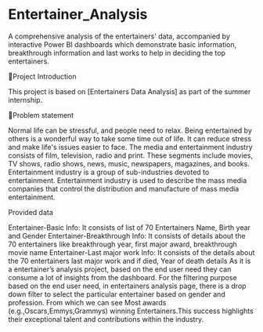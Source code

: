 # Entertainer_Analysis
A comprehensive analysis of the entertainers' data, accompanied by interactive Power BI dashboards which demonstrate basic information, breakthrough information and last works to help in deciding the top entertainers.

📝Project Introduction

This project is based on [Entertainers Data Analysis] as part of the summer internship.

🎯Problem statement

Normal life can be stressful, and people need to relax. Being entertained by others is a wonderful way to take some time out of life. It can reduce stress and make life's issues easier to face. The media and entertainment industry consists of film, television, radio and print. These segments include movies, TV shows, radio shows, news, music, newspapers, magazines, and books. Entertainment industry is a group of sub-industries devoted to entertainment. Entertainment industry is used to describe the mass media companies that control the distribution and manufacture of mass media entertainment.

Provided data

Entertainer-Basic Info: It consists of list of 70 Entertainers Name, Birth year and Gender
Entertainer-Breakthrough Info: It consists of details about the 70 entertainers like breakthrough year, first major award, breakthrough movie name
Entertainer-Last major work Info: It consists of the details about the 70 entertainers last major work and if died, Year of death details
As it is a entertainer’s analysis project, based on the end user need they can consume a lot of insights from the dashboard.
For the filtering purpose based on the end user need, in entertainers analysis page, there is a drop down filter to select the particular entertainer based on gender and profession.
From which we can see Most awards (e.g.,Oscars,Emmys,Grammys) winning Entertainers.This success highlights their exceptional talent and contributions within the industry.
